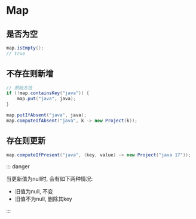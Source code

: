 # Map

## 是否为空

```java
map.isEmpty();
// true
```

## 不存在则新增

```java
// 原始方法
if (!map.containsKey("java")) {
    map.put("java", java);
}

map.putIfAbsent("java", java);
map.computeIfAbsent("java", k -> new Project(k));
```

## 存在则更新

```java
map.computeIfPresent("java", (key, value) -> new Project("java 17"));
```

::: danger

当更新值为null时, 会有如下两种情况:

- 旧值为null, 不变
- 旧值不为null, 删除其key

:::
